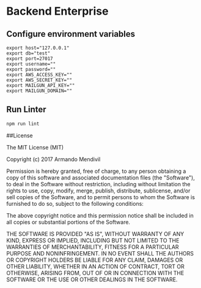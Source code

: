 # Backend Enterprise

## Configure environment variables

```
export host="127.0.0.1"
export db="test"
export port=27017
export username=""
export password=""
export AWS_ACCESS_KEY=""
export AWS_SECRET_KEY=""
export MAILGUN_API_KEY=""
export MAILGUN_DOMAIN=""
```

## Run Linter

```bash
npm run lint
```

##License

The MIT License (MIT)

Copyright (c) 2017 Armando Mendivil

Permission is hereby granted, free of charge, to any person obtaining a copy of this software and associated documentation files (the "Software"), to deal in the Software without restriction, including without limitation the rights to use, copy, modify, merge, publish, distribute, sublicense, and/or sell copies of the Software, and to permit persons to whom the Software is furnished to do so, subject to the following conditions:

The above copyright notice and this permission notice shall be included in all copies or substantial portions of the Software.

THE SOFTWARE IS PROVIDED "AS IS", WITHOUT WARRANTY OF ANY KIND, EXPRESS OR IMPLIED, INCLUDING BUT NOT LIMITED TO THE WARRANTIES OF MERCHANTABILITY, FITNESS FOR A PARTICULAR PURPOSE AND NONINFRINGEMENT. IN NO EVENT SHALL THE AUTHORS OR COPYRIGHT HOLDERS BE LIABLE FOR ANY CLAIM, DAMAGES OR OTHER LIABILITY, WHETHER IN AN ACTION OF CONTRACT, TORT OR OTHERWISE, ARISING FROM, OUT OF OR IN CONNECTION WITH THE SOFTWARE OR THE USE OR OTHER DEALINGS IN THE SOFTWARE.